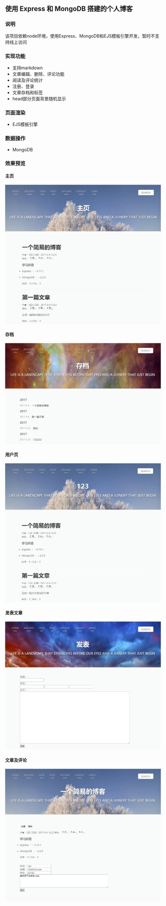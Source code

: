 ## 使用 Express 和 MongoDB 搭建的个人博客

### 说明
该项目依赖node环境，使用Express、MongoDB和EJS模板引擎开发，暂时不支持线上访问

### 实现功能
- 支持markdown
- 文章编辑、删除、评论功能
- 阅读及评论统计
- 注册、登录
- 文章存档和标签
- head部分页面背景随机显示

### 页面渲染
- EJS模板引擎

### 数据操作
- MongoDB

### 效果预览 
#### 主页
![主页](public/images/home.jpg)
#### 存档
![存档](public/images/archive.jpg)
#### 用户页
![用户页](public/images/user.jpg)
#### 发表文章
![发表文章](public/images/post.jpg)
#### 文章及评论
![文章及评论](public/images/article.jpg)
